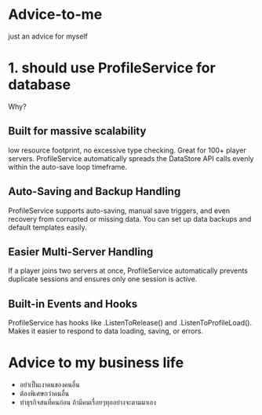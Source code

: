 # Advice-to-me
just an advice for myself

# 1. should use ProfileService for database
Why?
## Built for massive scalability
  low resource footprint, no excessive type checking. Great for 100+ player servers. ProfileService automatically spreads the DataStore API calls evenly within the auto-save loop timeframe.
## Auto-Saving and Backup Handling
  ProfileService supports auto-saving, manual save triggers, and even recovery from corrupted or missing data.
  You can set up data backups and default templates easily.
## Easier Multi-Server Handling
  If a player joins two servers at once, ProfileService automatically prevents duplicate sessions and ensures only one session is active.
## Built-in Events and Hooks
ProfileService has hooks like .ListenToRelease() and .ListenToProfileLoad().
Makes it easier to respond to data loading, saving, or errors.

# Advice to my business life
- อย่าเป็นเงาคนของคนอื่น
- ต้องพิเศษกว่าคนอื่น
- ทำธุรกิจสนที่คนก่อน ถ้ามีคนเรื่อยๆทุกอย่างจะตามมาเอง
